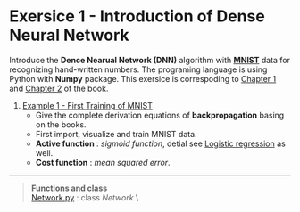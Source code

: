 # Exersice 1 - Introduction of Dense Neural Network
Introduce the **Dence Nearual Network (DNN)** algorithm with **[MNIST](http://yann.lecun.com/exdb/mnist/)** data for recognizing hand-written numbers. The programing language is using Python with **Numpy** package. This exersice is correspoding to [Chapter 1](http://neuralnetworksanddeeplearning.com/chap1.html) and [Chapter 2](http://neuralnetworksanddeeplearning.com/chap2.html) of the book.

1. [Example 1 - First Training of MNIST](Example_01_FirstMNIST.ipynb)
   - Give the complete derivation equations of **backpropagation** basing on the books.
   - First import, visualize and train MNIST data.
   - **Active function** : *sigmoid function*, detial see [Logistic regression](../../Machine_Learning_in_Python_SR/Chapter_03/example_02_LogisticRegression.ipynb) as well.
   - **Cost function**   : *mean squared error*.

---
> **Functions and class**\
> [Network.py](Network.py) : class *Network* \
